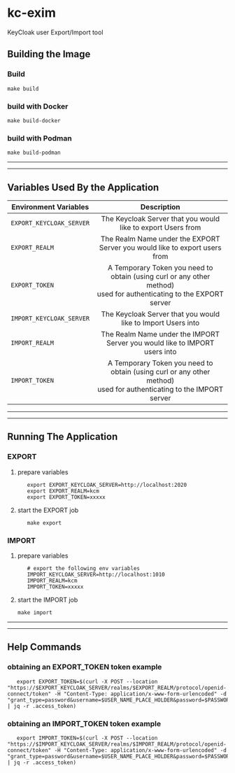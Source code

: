 # kc-exim
KeyCloak user Export/Import tool

## Building the Image

### Build
```
make build
```


### build with Docker
```
make build-docker
```


### build with Podman
```
make build-podman
```

---
---
## Variables Used By the Application

| Environment Variables    	|                                                      Description                                                      	|
|--------------------------	|:---------------------------------------------------------------------------------------------------------------------:	|
| `EXPORT_KEYCLOAK_SERVER` 	|                              The Keycloak Server that you would like to export Users from                             	|
| `EXPORT_REALM`           	|                       The Realm Name under the EXPORT Server you would like to export users from                      	|
| `EXPORT_TOKEN`           	| A Temporary Token you need to obtain (using curl or any other method)<br>used for authenticating to the EXPORT server 	|
| `IMPORT_KEYCLOAK_SERVER` 	|                              The Keycloak Server that you would like to Import Users into                             	|
| `IMPORT_REALM`           	|                       The Realm Name under the IMPORT Server you would like to IMPORT users into                      	|
| `IMPORT_TOKEN`           	| A Temporary Token you need to obtain (using curl or any other method)<br>used for authenticating to the IMPORT server 	|

---
---

## Running The Application


### EXPORT

1. prepare variables
   ```
      export EXPORT_KEYCLOAK_SERVER=http://localhost:2020
      export EXPORT_REALM=kcm
      export EXPORT_TOKEN=xxxxx
   ```
   
2. start the EXPORT job
   ```
      make export
   ```


### IMPORT

1. prepare variables
   ```
      # export the following env variables
      IMPORT_KEYCLOAK_SERVER=http://localhost:1010
      IMPORT_REALM=kcm
      IMPORT_TOKEN=xxxxx      
   ```

2. start the IMPORT job
   ```
   make import
   ```

---
---

## Help Commands

### obtaining an EXPORT_TOKEN token example

```
   export EXPORT_TOKEN=$(curl -X POST --location "https://$EXPORT_KEYCLOAK_SERVER/realms/$EXPORT_REALM/protocol/openid-connect/token" -H "Content-Type: application/x-www-form-urlencoded" -d "grant_type=password&username=$USER_NAME_PLACE_HOLDER&password=$PASSWORD_PLACE_HOLDER&client_id=$CLIENT_ID_PLACE_HOLDER"  | jq -r .access_token)
```

### obtaining an IMPORT_TOKEN token example

```
   export IMPORT_TOKEN=$(curl -X POST --location "https://$IMPORT_KEYCLOAK_SERVER/realms/$IMPORT_REALM/protocol/openid-connect/token" -H "Content-Type: application/x-www-form-urlencoded" -d "grant_type=password&username=$USER_NAME_PLACE_HOLDER&password=$PASSWORD_PLACE_HOLDER&client_id=$CLIENT_ID_PLACE_HOLDER"  | jq -r .access_token)
```


